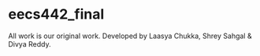 # eecs442_final
All work is our original work. Developed by Laasya Chukka, Shrey Sahgal & Divya Reddy.